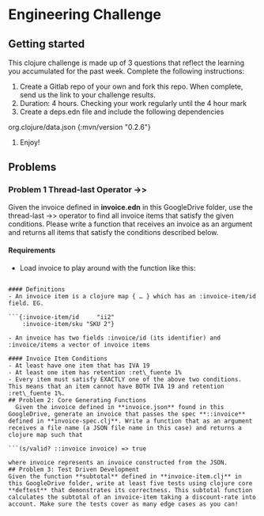 # Engineering Challenge

## Getting started

This clojure challenge is made up of 3 questions that reflect the learning you accumulated for the past week. Complete the following instructions:

1. Create a Gitlab repo of your own and fork this repo. When complete, send us the link to your challenge results.
1. Duration: 4 hours. Checking your work regularly until the 4 hour mark
1. Create a deps.edn file and include the following dependencies

org.clojure/data.json  {:mvn/version "0.2.6"}

1. Enjoy!
## Problems
### Problem 1 Thread-last Operator ->>
Given the invoice defined in **invoice.edn** in this GoogleDrive folder, use the thread-last ->> operator to find all invoice items that satisfy the given conditions. Please write a function that receives an invoice as an argument and returns all items that satisfy the conditions described below.
#### Requirements
- Load invoice to play around with the function like this:

```(def invoice (clojure.edn/read-string (slurp "invoice.edn")))

#### Definitions
- An invoice item is a clojure map { … } which has an :invoice-item/id field. EG.

```{:invoice-item/id     "ii2"  
    :invoice-item/sku "SKU 2"}

- An invoice has two fields :invoice/id (its identifier) and :invoice/items a vector of invoice items

#### Invoice Item Conditions
- At least have one item that has IVA 19
- At least one item has retention :ret\_fuente 1%
- Every item must satisfy EXACTLY one of the above two conditions. This means that an item cannot have BOTH IVA 19 and retention :ret\_fuente 1%.
## Problem 2: Core Generating Functions
  Given the invoice defined in **invoice.json** found in this GoogleDrive, generate an invoice that passes the spec **::invoice** defined in **invoice-spec.clj**. Write a function that as an argument receives a file name (a JSON file name in this case) and returns a clojure map such that

```(s/valid? ::invoice invoice) => true 

where invoice represents an invoice constructed from the JSON.
## Problem 3: Test Driven Development
Given the function **subtotal** defined in **invoice-item.clj** in this GoogleDrive folder, write at least five tests using clojure core **deftest** that demonstrates its correctness. This subtotal function calculates the subtotal of an invoice-item taking a discount-rate into account. Make sure the tests cover as many edge cases as you can!





